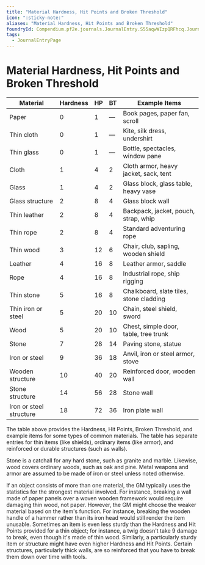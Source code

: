 ```yaml
---
title: "Material Hardness, Hit Points and Broken Threshold"
icon: ":sticky-note:"
aliases: "Material Hardness, Hit Points and Broken Threshold"
foundryId: Compendium.pf2e.journals.JournalEntry.S55aqwWIzpQRFhcq.JournalEntryPage.C4b2AvMpVpe5BcVv
tags:
  - JournalEntryPage
---
```


# Material Hardness, Hit Points and Broken Threshold
| **Material** | **Hardness** | **HP** | **BT** | **Example Items** |
| --- | --- | --- | --- | --- |
| Paper | 0 | 1 | — | Book pages, paper fan, scroll |
| Thin cloth | 0 | 1 | — | Kite, silk dress, undershirt |
| Thin glass | 0 | 1 | — | Bottle, spectacles, window pane |
| Cloth | 1 | 4 | 2 | Cloth armor, heavy jacket, sack, tent |
| Glass | 1 | 4 | 2 | Glass block, glass table, heavy vase |
| Glass structure | 2 | 8 | 4 | Glass block wall |
| Thin leather | 2 | 8 | 4 | Backpack, jacket, pouch, strap, whip |
| Thin rope | 2 | 8 | 4 | Standard adventuring rope |
| Thin wood | 3 | 12 | 6 | Chair, club, sapling, wooden shield |
| Leather | 4 | 16 | 8 | Leather armor, saddle |
| Rope | 4 | 16 | 8 | Industrial rope, ship rigging |
| Thin stone | 5 | 16 | 8 | Chalkboard, slate tiles, stone cladding |
| Thin iron or steel | 5 | 20 | 10 | Chain, steel shield, sword |
| Wood | 5 | 20 | 10 | Chest, simple door, table, tree trunk |
| Stone | 7 | 28 | 14 | Paving stone, statue |
| Iron or steel | 9 | 36 | 18 | Anvil, iron or steel armor, stove |
| Wooden structure | 10 | 40 | 20 | Reinforced door, wooden wall |
| Stone structure | 14 | 56 | 28 | Stone wall |
| Iron or steel structure | 18 | 72 | 36 | Iron plate wall |

The table above provides the Hardness, Hit Points, Broken Threshold, and example items for some types of common materials. The table has separate entries for thin items (like shields), ordinary items (like armor), and reinforced or durable structures (such as walls).

Stone is a catchall for any hard stone, such as granite and marble. Likewise, wood covers ordinary woods, such as oak and pine. Metal weapons and armor are assumed to be made of iron or steel unless noted otherwise.

If an object consists of more than one material, the GM typically uses the statistics for the strongest material involved. For instance, breaking a wall made of paper panels over a woven wooden framework would require damaging thin wood, not paper. However, the GM might choose the weaker material based on the item's function. For instance, breaking the wooden handle of a hammer rather than its iron head would still render the item unusable. Sometimes an item is even less sturdy than the Hardness and Hit Points provided for a thin object; for instance, a twig doesn't take 9 damage to break, even though it's made of thin wood. Similarly, a particularly sturdy item or structure might have even higher Hardness and Hit Points. Certain structures, particularly thick walls, are so reinforced that you have to break them down over time with tools.